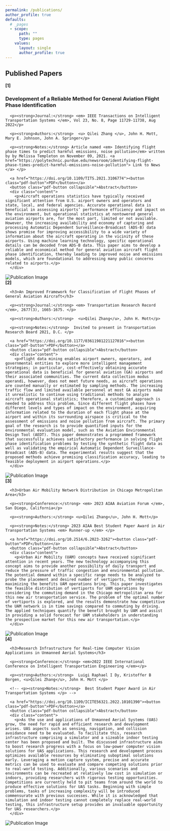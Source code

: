 ```yaml
---
permalink: /publications/
author_profile: true
defaults:
  # _pages
  - scope:
      path: ""
      type: pages
    values:
      layout: single
      author_profile: true
---
```


<!-- ## Published Papers -->

<h2> Published Papers </h2>

<div class="pub-container">
  <strong>[1]</strong>
  <div class="pub-content">
      <h3>Development of a Reliable Method for General Aviation Flight Phase Identification</h3>

      <p><strong>Journal:</strong> <em> IEEE Transactions on Intelligent Transportation Systems </em>, Vol 23, No. 8, Page 11729-11738, Aug 2022</p>

      <p><strong>Authors:</strong>  <u> Qilei Zhang </u>, John H. Mott, Mary E. Johnson, John A. Springer</p>

      <p><strong>Notes:</strong> Article named <em> Identifying flight phase times to predict harmful emissions, noise pollution</em> written by by Melissa Templeton on November 09, 2021. <a href="https://polytechnic.purdue.edu/newsroom/identifying-flight-phase-times-predict-harmful-emissions-noise-pollution"> Link to News </a> </p>

      <a href="https://doi.org/10.1109/TITS.2021.3106774"><button class="pdf-button">PDF</button></a>
      <button class="pdf-button collapsible">Abstract</button>
      <div class="content">
        <p>Aircraft operations statistics have typically received significant attention from U.S. airport owners and operators and state, local, and federal agencies. Accurate operational data is beneficial in assessing airports’ performance efficiency and impact on the environment, but operational statistics at nontowered general aviation airports are, for the most part, limited or not available. However, the increasing availability and economy of capturing and processing Automatic Dependent Surveillance-Broadcast (ADS-B) data shows promise for improving accessibility to a wide variety of information about the aircraft operating in the vicinity of these airports. Using machine learning technology, specific operational details can be decoded from ADS-B data. This paper aims to develop a reliable and economical method for general aviation aircraft flight phase identification, thereby leading to improved noise and emissions models, which are foundational to addressing many public concerns related to airports.</p>
      </div>
  </div>
  <div class="pub-image">
      <img src="./../assets/images/publication1.png" alt="Publication Image">
  </div>
</div>

<div class="pub-container">
  <strong>[2]</strong>
  <div class="pub-content">
      
      <h3>An Improved Framework for Classification of Flight Phases of General Aviation Aircraft</h3>

      <p><strong>Journal:</strong> <em> Transportation Research Record </em>, 2677(3), 1665-1675. </p>

      <p><strong>Authors:</strong>  <u>Qilei Zhang</u>, John H. Mott</p>

      <p><strong>Notes:</strong>  Invited to present in Transportation Research Board 2021, D.C. </p>

      <a href="https://doi.org/10.1177/03611981221127016"><button class="pdf-button">PDF</button></a>
      <button class="pdf-button collapsible">Abstract</button>
      <div class="content">
        <p>Flight data mining enables airport owners, operators, and governmental entities to explore more intelligent management strategies; in particular, cost-effectively obtaining accurate operational data is beneficial for general aviation (GA) airports and their associated communities. The current data collection modus operandi, however, does not meet future needs, as aircraft operations are counted manually or estimated by sampling methods. The increasing traffic flow and limited available personnel at most GA airports make it unrealistic to continue using traditional methods to analyze aircraft operational statistics; therefore, a customized approach is needed to address this problem. Since different flight phases have different levels and types of impact on the environment, acquiring information related to the duration of each flight phase at the airport and within its surrounding airspace is critical to the assessment of emissions and noise pollution from aircraft. The primary goal of the research is to provide quantified inputs for the environmental evaluation model, such as the Aviation Environmental Design Tool (AEDT). This paper demonstrates a programmed framework that successfully achieves satisfactory performance in solving flight phase identification problems by testing the synthetic flight data as well as validating the empirical Automatic Dependent Surveillance-Broadcast (ADS-B) data. The experimental results suggest that the proposed methods achieve promising classification accuracy, leading to feasible deployment in airport operations.</p>
      </div>
  </div>
  <div class="pub-image">
      <img src="./../assets/images/publication3.png" alt="Publication Image">
  </div>
</div>

<div class="pub-container">
  <strong>[3]</strong>
  <div class="pub-content">
      
      <h3>Urban Air Mobility Network Distribution in Chicago Metropolitan Area</h3>

      <p><strong>Conference:</strong> <em> 2023 AIAA Aviation Forum </em>, San Diego, California</p>

      <p><strong>Authors:</strong> <u>Qilei Zhang</u>, John H. Mott</p>

      <p><strong>Notes:</strong> 2023 AIAA Best Student Paper Award in Air Transportation Systems <em> Runner-up </em> </p>

      <a href="https://doi.org/10.2514/6.2023-3262"><button class="pdf-button">PDF</button></a>
      <button class="pdf-button collapsible">Abstract</button>
      <div class="content">
        <p>Urban Air Mobility (UAM) concepts have received significant attention in recent years. The new technology accompanying this concept aims to provide another possibility of daily transport and reduce the pressure of traffic congestion and environmental pollution. The potential demand within a specific range needs to be analyzed to probe the placement and desired number of vertiports, thereby maximizing the benefits UAM operations bring. This paper investigates the feasible distribution of vertiports for UAM operations by considering the commuting demand in the Chicago metropolitan area for this new air transportation service. The problem of the optimal number of vertiports is explored, and the results demonstrate how competitive the UAM network is in time savings compared to commuting by driving. The applied techniques quantify the benefit brought by UAM and assist in providing a solid forecast for UAM stakeholders in understanding the prospective market for this new air transportation.</p>
      </div>
  </div>
  <div class="pub-image">
      <img src="./../assets/images/publication2.png" alt="Publication Image">
  </div>
</div>

<div class="pub-container">
  <strong>[4]</strong>
  <div class="pub-content">
      
      <h3>Research Infrastructure for Real-time Computer Vision Applications in Unmanned Aerial Systems</h3>

      <p><strong>Conference:</strong> <em>2022 IEEE International Conference on Intelligent Transportation Engineering </em></p>

      <p><strong>Authors:</strong>  Luigi Raphael I Dy, Kristoffer B Borgen, <u>Qilei Zhang</u>, John H. Mott </p>

      <!-- <p><strong>Notes:</strong>  Best Student Paper Award in Air Transportation Systems </p> -->

      <a href="https://doi.org/10.1109/ICITE56321.2022.10101390"><button class="pdf-button">PDF</button></a>
      <button class="pdf-button collapsible">Abstract</button>
      <div class="content">
        <p>As the use and applications of Unmanned Aerial Systems (UAS) grow, the need for rapid and efficient research and development arises. UAS aspects such as sensing, navigation, and collision avoidance need to be evaluated. To facilitate this, research infrastructure comprising a simulator and a sizeable indoor testing center has been proposed and built. The discussed infrastructure aims to boost research progress with a focus on low-power computer vision solutions for UAS applications. This research and development process optimizes available resources by eliminating suboptimal solutions early. Leveraging a motion capture system, precise and accurate metrics can be used to evaluate and compare competing solutions prior to real-world testing. Additionally, various scenarios and environments can be recreated at relatively low cost in simulation or indoors, providing researchers with rigorous testing opportunities. Competitions are currently held to pit teams from around the world to produce effective solutions for UAS tasks. Beginning with simple problems, tasks of increasing complexity will be introduced commensurate with previous successes. While it is acknowledged that simulation and indoor testing cannot completely replace real-world testing, this infrastructure setup provides an invaluable opportunity for UAS researchers.</p>
      </div>
  </div>
  <div class="pub-image">
      <img src="./../assets/images/publication4.png" alt="Publication Image">
  </div>
</div>


<script>
var coll = document.getElementsByClassName("collapsible");
var i;

for (i = 0; i < coll.length; i++) {
  coll[i].addEventListener("click", function() {
    this.classList.toggle("active");
    var content = this.nextElementSibling;
    if (content.style.display === "none") {
      content.style.display = "block";
    } else {
      content.style.display = "none";
    }
  });
}
</script>
